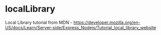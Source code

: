 # localLibrary
Local Library tutorial from MDN - https://developer.mozilla.org/en-US/docs/Learn/Server-side/Express_Nodejs/Tutorial_local_library_website
